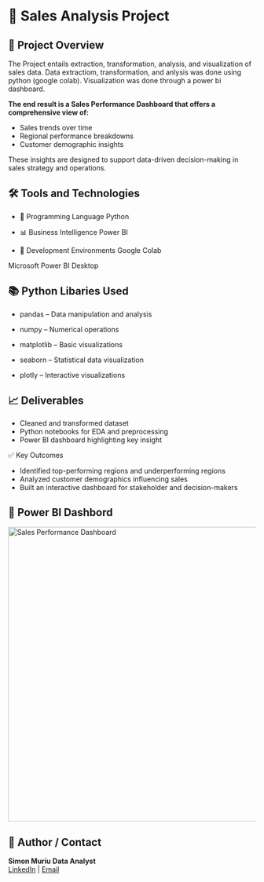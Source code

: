 <h1>🛒 Sales Analysis Project</h1>


<h2>📌 Project Overview</h2>
The Project entails extraction, transformation, analysis, and visualization of sales data. Data extractiom, transformation, and anlysis was done using python (google colab). Visualization was done through a power bi dashboard. 

<b>The end result is a Sales Performance Dashboard that offers a comprehensive view of:</b>
- Sales trends over time
- Regional performance breakdowns
- Customer demographic insights

These insights are designed to support data-driven decision-making in sales strategy and operations.

<h2>🛠️ Tools and Technologies</h2>

- 🐍 Programming Language
Python

- 📊 Business Intelligence
Power BI

- 🧪 Development Environments
Google Colab

Microsoft Power BI Desktop

<h2>📚 Python Libaries Used</h2>

- pandas – Data manipulation and analysis

- numpy – Numerical operations

- matplotlib – Basic visualizations

- seaborn – Statistical data visualization

- plotly – Interactive visualizations

<h2>📈 Deliverables</h2>
 
- Cleaned and transformed dataset
- Python notebooks for EDA and preprocessing
- Power BI dashboard highlighting key insight

<h>✅ Key Outcomes</h>
- Identified top-performing regions and underperforming regions
- Analyzed customer demographics influencing sales
- Built an interactive dashboard for stakeholder and decision-makers 

<h2>💼 Power BI Dashbord</h2>

<img src="https://i.imgur.com/ma6Oh78.png" alt="Sales Performance Dashboard" width="600"/>

<h2>👤 Author / Contact </h2>

<b>Simon Muriu</b> 
<b>Data Analyst</b>  
[LinkedIn](https://www.linkedin.com/in/simon-muriu-0a1310251/) | 
[Email](mailto:smuriu06@gmail.com)

<!--
 ```diff
- text in red
+ text in green
! text in orange
# text in gray
@@ text in purple (and bold)@@
```
--!>
